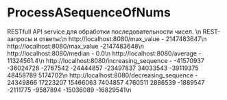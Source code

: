 # ProcessASequenceOfNums
RESTfull API service для обработки последовательности чисел.
\n
REST-запросы и ответы:\n
http://localhost:8080/max_value - 2147483647\n
http://localhost:8080/max_value -2147483648\n
http://localhost:8080/median - 0.0\n
http://localhost:8080/average - 11324561.4\n
http://localhost:8080/increasing_sequence - -41570937 -36024728 -2767542 -24444857 -23497837 34033543 -39119375 48458789 5174702\n
http://localhost:8080/decreasing_sequence - 24349866 17223207 15466063 7404857 4760511 2886539 -1889547 -2111775 -9587894 -15036089 -16829541\n
